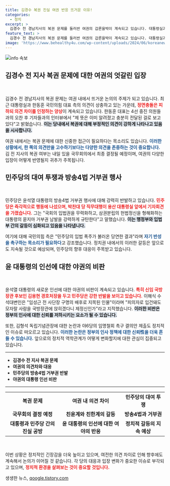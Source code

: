 ```yaml
---
title: 김경수 복권 진실 여권 반응 뜨거운 이유!
categories:
  - 정치
excerpt: >
  김경수 전 경남지사의 복권 문제를 둘러싼 여권의 갑론을박이 계속되고 있습니다. 대통령실과 한동훈 국민의힘 간 의견 차이가 있지만, 충돌은 피하고 있는 상황입니다. 김 전 지사의 복권 여부는 내일 결정됩니다. 클릭해서 더 알아보세요!
feature_text: >
  김경수 전 경남지사의 복권 문제를 둘러싼 여권의 갑론을박이 계속되고 있습니다. 대통령실과 한동훈 국민의힘 간 의견 차이가 있지만, 충돌은 피하고 있는 상황입니다. 김 전 지사의 복권 여부는 내일 결정됩니다. 클릭해서 더 알아보세요!
image: 'https://www.behealthy4u.com/wp-content/uploads/2024/06/koreanews.jpg'
---
```


<p><img src="https://www.behealthy4u.com/wp-content/uploads/2024/06/koreanews.jpg" alt="info 속보" /></p>

<h2 data-ke-size="size26">김경수 전 지사 복권 문제에 대한 여권의 엇갈린 입장</h2>

<p data-ke-size="size16">&nbsp;</p>

<p>김경수 전 경남지사의 복권 문제는 여권 내에서 뜨거운 논의의 주제가 되고 있습니다. 최근 대통령실과 한동훈 국민의힘 대표 측의 의견이 상충하고 있는 가운데, <b><span style="color: #ee2323;">정면충돌은 피하되 의견 차이를 인정하는 양상</span></b>이 계속되고 있습니다. 한동훈 대표는 4선 중진 의원들과의 오찬 후 기자들과의 인터뷰에서 "제 뜻은 이미 알려졌고 충분히 전달된 걸로 보고 있다"고 밝혔습니다. <b><span style="background-color: #21538527;">이는 당내에서 복권에 대해 부정적인 의견이 강하게 나타나고 있음을 시사합니다.</span></b></p>

<p>여권 내에서는 복권 문제에 대한 신중한 접근이 필요하다는 목소리도 있습니다. <b><span style="color: #1a5490;">이러한 상황에서, 한 쪽의 의견만을 고수하기보다는 다양한 의견을 존중하는 것이 중요합니다.</span></b> 김 전 지사의 복권 여부는 내일 있을 국무회의에서 최종 결정될 예정이며, 여권의 다양한 입장이 어떻게 반영될지 귀추가 주목됩니다.</p>

<h2 data-ke-size="size26">민주당의 대여 투쟁과 방송4법 거부권 행사</h2>

<p data-ke-size="size16">&nbsp;</p>

<p>민주당은 윤석열 대통령의 방송4법 거부권 행사에 대해 강력히 반발하고 있습니다. <b><span style="color: #ee2323;">민주당은 즉각적으로 행동에 나섰으며, 박찬대 당 직무대행이 용산 대통령실 앞에서 기자회견을 가졌습니다.</span></b> 그는 "국회의 입법권을 무력화하고, 삼권분립의 헌법정신을 형해화하는 대통령의 묻지마 거부권 남발을 강력하게 규탄한다"고 말했습니다. <b><span style="background-color: #21538527;">이는 행정부와 입법부 간의 갈등이 심화되고 있음을 나타냅니다.</span></b></p>

<p>여기에 대해 국민의힘 측은 "민주당의 입법 폭주가 불러온 당연한 결과"라며 <b><span style="color: #1a5490;">자기 반성을 촉구하는 목소리가 필요하다</span></b>고 강조했습니다. 정치권 내에서의 이러한 갈등은 앞으로도 지속될 것으로 예상되며, 민주당의 향후 대응이 주목받고 있습니다.</p>

<h2 data-ke-size="size26">윤 대통령의 인선에 대한 야권의 비판</h2>

<p data-ke-size="size16">&nbsp;</p>

<p>윤석열 대통령의 새로운 인선에 대한 야권의 비판이 계속되고 있습니다. <b><span style="color: #ee2323;">특히 신임 국방장관 후보인 김용현 경호처장을 두고 민주당은 강한 반발을 보이고 있습니다.</span></b> 이해식 수석대변인은 "임성근 전 사단장 구명의 배후로 지목된 인물"이라며 "피의자로 입건돼도 모자랄 사람을 국방장관에 앉히겠다니 제정신인가"라고 지적했습니다. <b><span style="background-color: #21538527;">이러한 비판은 정부의 인사에 대한 신뢰를 저하시키는 요소가 될 수 있습니다.</span></b></p>

<p>또한, 김형석 독립기념관장에 대한 논란과 야6당의 임명철회 촉구 결의안 제출도 정치적인 이슈로 떠오르고 있습니다. <b><span style="color: #1a5490;">이러한 논란은 정부의 인사 정책에 대한 신뢰性을 더욱 흔들 수 있습니다.</span></b> 앞으로의 정치적 역학관계가 어떻게 변화할지에 대한 관심이 집중되고 있습니다.</p>

<hr>

<ul>
    <li><b>김경수 전 지사 복권 문제</b></li>
    <li><b>여권의 의견차와 대응</b></li>
    <li><b>민주당의 방송4법 거부권 반발</b></li>
    <li><b>야권의 대통령 인선 비판</b></li>
</ul>

<hr>

<table>
    <tr>
        <td style="text-align: center; height: 17px;"><b>복권 문제</b></td>
        <td style="text-align: center; height: 17px;"><b>여권 내 의견 차이</b></td>
        <td style="text-align: center; height: 17px;"><b>민주당의 대여 투쟁</b></td>
    </tr>
    <tr>
        <td style="text-align: center; height: 17px;"><b>국무회의 결정 예정</b></td>
        <td style="text-align: center; height: 17px;"><b>친윤계와 친한계의 갈등</b></td>
        <td style="text-align: center; height: 17px;"><b>방송4법과 거부권</b></td>
    </tr>
    <tr>
        <td style="text-align: center; height: 17px;"><b>대통령과 민주당 간의 진실 공방</b></td>
        <td style="text-align: center; height: 17px;"><b>윤 대통령의 인선에 대한 여야의 반응</b></td>
        <td style="text-align: center; height: 17px;"><b>정치적 갈등의 지속 예상</b></td>
    </tr>
</table>

<p data-ke-size="size16">&nbsp;</p> 

<p>이번 상황은 정치적인 긴장감을 더욱 높이고 있으며, 여전한 의견 차이로 인해 향후에도 계속해서 논의가 이어질 것 같습니다. 각 당의 대응과 입장 변화가 중요한 이슈로 부각되고 있으며, <b><span style="color: #ee2323;">정치적 환경을 살펴보는 것이 중요할 것입니다.</span></b> </p>
생생한 뉴스, <a href="https://qoogle.tistory.com" rel="dofollow">qoogle.tistory.com</a>


